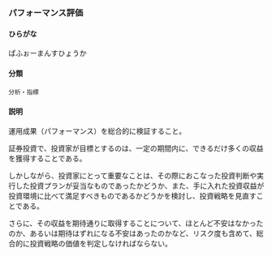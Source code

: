 <div style="display:none;">

## [あ行](securities-terms?id=あ行)
## [か行](securities-terms?id=か行)
## [さ行](securities-terms?id=さ行)
## [た行](securities-terms?id=た行)
## [な行](securities-terms?id=な行)
## [は行](securities-terms?id=は行)

</div>

### パフォーマンス評価

#### ひらがな

ぱふぉーまんすひょうか

#### 分類

`分析・指標`

#### 説明

運用成果（パフォーマンス）を総合的に検証すること。証券投資で、投資家が目標とするのは、一定の期間内に、できるだけ多くの収益を獲得することである。
しかしながら、投資家にとって重要なことは、その際におこなった投資判断や実行した投資プランが妥当なものであったかどうか、また、手に入れた投資収益が投資環境に比べて満足すべきものであるかどうかを検討し、投資戦略を見直すことである。さらに、その収益を期待通りに取得することについて、ほとんど不安はなかったのか、あるいは期待はずれになる不安はあったのかなど、リスク度も含めて、総合的に投資戦略の価値を判定しなければならない。

<div style="display:none;">

## [ま行](securities-terms?id=ま行)
## [や行](securities-terms?id=や行)
## [ら行](securities-terms?id=ら行)
## [わ行](securities-terms?id=わ行)
## [英数字・記号](securities-terms?id=英数字・記号)

</div>

